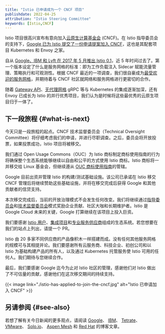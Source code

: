 ```yaml
---
title: "Istio 已申请成为一个 CNCF 项目"
publishdate: 2022-04-25
attribution: "Istio Steering Committee"
keywords: [Istio,CNCF]
---
```


Istio 项目很高兴宣布有意向加入[云原生计算基金会](https://cncf.io/) (CNCF)。在 Istio 指导委员会的支持下，[Google 已为 Istio 提交了一份申请提案加入 CNCF](https://github.com/cncf/toc/pull/827)，这也是其配套项目 Kubernetes 和 Envoy 之家。

自从 [Google、IBM 和 Lyft 在 2017 年 5 月推出 Istio 0.1](/zh/news/releases/0.x/announcing-0.1/)，近 5 年时间过去了。第一个版本设定了什么是服务网格的标准：即为工作负载注入 Sidecar 赋能流量管理、策略执行和可观测性。根据 CNCF 最近的一项调查，我们很自豪成为[最受欢迎的服务网格](https://www.cncf.io/reports/cncf-annual-survey-2021/)，并期待着与 CNCF 社区就网络和服务网格进行更密切的合作。

随着 [Gateway API](/zh/docs/tasks/traffic-management/ingress/gateway-api/)、[无代理网格](/zh/blog/2021/proxyless-grpc/) gRPC 等与 Kubernetes 的集成逐渐加深，还有 Envoy 已成长为 Istio 的并行优秀项目，我们认为是时候将这些最优秀的云原生项目归于一体了。

## 下一段旅程 {#what-is-next}

今天只是一段旅程的起点。CNCF 技术监督委员会（Technical Oversight Committee）将仔细考虑我们的申请，并进行尽职调查。之后，委员会将开放投票，如果投票成功，Istio 项目将被移交。

我们通过 Open Usage Commons（OUC）为 Istio 商标制定商标使用指南的行为将确保整个生态系统能够继续以自由和公平的方式使用 Istio 商标。Istio 商标将一并移交给 Linux 基金会，但继续遵从 [OUC 商标使用指南](https://openusage.org/trademark-guidelines/)的管辖。

Google 目前出资并管理 Istio 的构建/测试基础设施。该公司已承诺在 Istio 移交 CNCF 管理后将继续赞助这些基础设施，并将在移交完成后获得 Google 和其他贡献者的信贷支持。

本次移交完成后，当前的开放治理模式不会发生任何改变。我们将继续通过[指导委员会](https://github.com/istio/community/tree/master/steering)和[技术监督委员会](https://github.com/istio/community/blob/master/TECH-OVERSIGHT-COMMITTEE.md)模式奖励企业贡献、社区大咖和长期维护者。Istio 是 Google Cloud 未来的关键，Google 打算继续在该项目上投入巨资。

我们要感谢 [Istio 用户](/zh/about/case-studies/)、[集成项目](/zh/about/ecosystem/#integrations)和[专业服务供应商](/zh/about/ecosystem/#services)组成的生态系统。若您想要在我们的站点上列出，请提一个 PR。

Istio 由 20 多家不同供应商的产品像积木一样搭建而成。没有任何其他服务网格的规模可与其相提并论。我们要感谢所有云服务商、科技企业、初创公司和以 Istio 为基础构建产品的所有人，以及通过 Kubernetes 托管服务使 Istio 可用的任何人。我们期待与您继续合作。

最后，我们要感谢 Google 迄今为止对 Istio 社区的管理，感谢他们对 Istio 做出了不可估量的贡献，感谢他们在这次移交期间的持续支持。

{{< image
    link="./istio-has-applied-to-join-the-cncf.jpg"
    alt="Istio 已申请加入 CNCF"
    >}}

## 另请参阅 {#see-also}

若想了解有关今日新闻的更多观点，请阅读
[Google](https://cloud.google.com/blog/products/open-source/submitting-istio-project-to-the-cncf)、
[IBM](https://developer.ibm.com/blogs/welcoming-istios-submission-to-the-cncf/)、
[Tetrate](https://www.tetrate.io/blog/istio-has-applied-to-join-the-cncf/)、
[VMware](https://tanzu.vmware.com/content/blog/istio-mode-tanzu-service-mesh)、
[Solo.io](https://solo.io/blog/istio-past-present-future)、
[Aspen Mesh](https://aspenmesh.io/aspen-mesh-supports-istio-joining-cncf-as-open-source-technology/) 和
[Red Hat](https://www.redhat.com/en/blog/istio-service-mesh-applies-become-cncf-project) 的博客文章。
